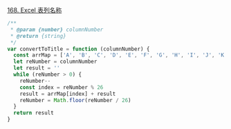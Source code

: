 [168. Excel 表列名称](https://leetcode-cn.com/problems/excel-sheet-column-title/)

```javascript
/**
 * @param {number} columnNumber
 * @return {string}
 */
var convertToTitle = function (columnNumber) {
  const arrMap = ['A', 'B', 'C', 'D', 'E', 'F', 'G', 'H', 'I', 'J', 'K', 'L', 'M', 'N', 'O', 'P', 'Q', 'R', 'S', 'T', 'U', 'V', 'W', 'X', 'Y', 'Z']
  let reNumber = columnNumber
  let result = ''
  while (reNumber > 0) {
    reNumber--
    const index = reNumber % 26
    result = arrMap[index] + result
    reNumber = Math.floor(reNumber / 26)
  }
  return result
}
```
